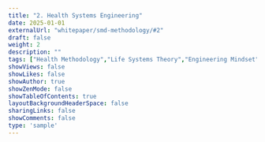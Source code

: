 ```yaml
---
title: "2. Health Systems Engineering"
date: 2025-01-01
externalUrl: "whitepaper/smd-methodology/#2"
draft: false
weight: 2
description: ""
tags: ["Health Methodology","Life Systems Theory","Engineering Mindset"]
showViews: false
showLikes: false
showAuthor: true
showZenMode: false
showTableOfContents: true
layoutBackgroundHeaderSpace: false
sharingLinks: false
showComments: false
type: 'sample'
---
```

